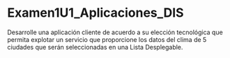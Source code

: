 # Examen1U1_Aplicaciones_DIS
Desarrolle una aplicación cliente de acuerdo a su elección tecnológica que permita explotar un servicio que proporcione los datos del clima de 5 ciudades que serán seleccionadas en una Lista Desplegable.
